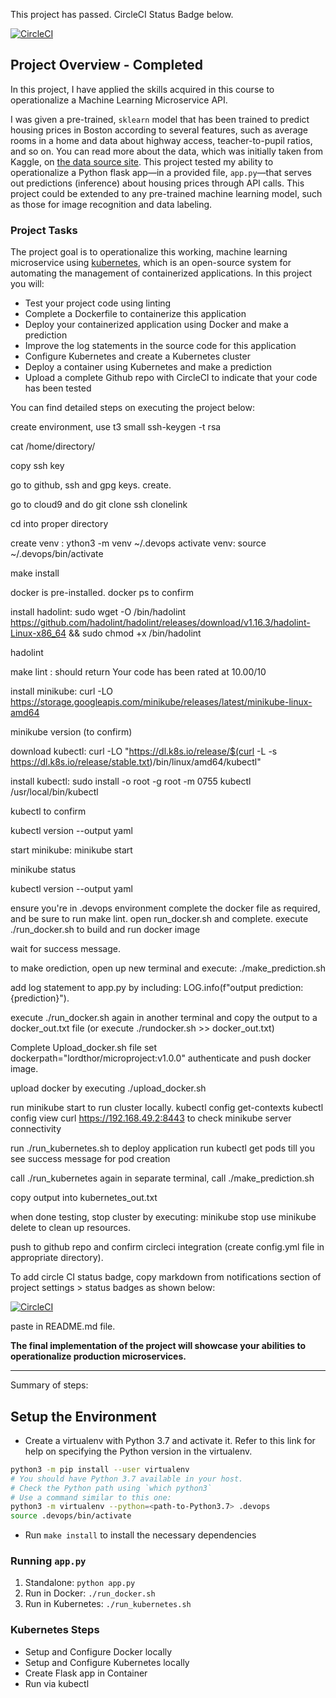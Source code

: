 This project has passed. CircleCI Status Badge below.

[![CircleCI](https://dl.circleci.com/status-badge/img/gh/oluwatola/project-ml-microservice-kubernetes/tree/main.svg?style=svg)](https://dl.circleci.com/status-badge/redirect/gh/oluwatola/project-ml-microservice-kubernetes/tree/main)

## Project Overview - Completed

In this project, I have applied the skills acquired in this course to operationalize a Machine Learning Microservice API. 

I was given a pre-trained, `sklearn` model that has been trained to predict housing prices in Boston according to several features, such as average rooms in a home and data about highway access, teacher-to-pupil ratios, and so on. You can read more about the data, which was initially taken from Kaggle, on [the data source site](https://www.kaggle.com/c/boston-housing). This project tested my ability to operationalize a Python flask app—in a provided file, `app.py`—that serves out predictions (inference) about housing prices through API calls. This project could be extended to any pre-trained machine learning model, such as those for image recognition and data labeling.

### Project Tasks

The project goal is to operationalize this working, machine learning microservice using [kubernetes](https://kubernetes.io/), which is an open-source system for automating the management of containerized applications. In this project you will:
* Test your project code using linting
* Complete a Dockerfile to containerize this application
* Deploy your containerized application using Docker and make a prediction
* Improve the log statements in the source code for this application
* Configure Kubernetes and create a Kubernetes cluster
* Deploy a container using Kubernetes and make a prediction
* Upload a complete Github repo with CircleCI to indicate that your code has been tested

You can find detailed steps on executing the project below:

create environment, use t3 small
ssh-keygen -t rsa

cat /home/directory/

copy ssh key

go to github, ssh and gpg keys. create.

go to cloud9 and do git clone ssh clonelink

cd into proper directory

create venv : ython3 -m venv ~/.devops
activate venv: source ~/.devops/bin/activate

make install

docker is pre-installed. docker ps to confirm

install hadolint:
sudo wget -O /bin/hadolint https://github.com/hadolint/hadolint/releases/download/v1.16.3/hadolint-Linux-x86_64 && sudo chmod +x /bin/hadolint

hadolint 

make lint : should return Your code has been rated at 10.00/10

install minikube: curl -LO https://storage.googleapis.com/minikube/releases/latest/minikube-linux-amd64

minikube version (to confirm)

download kubectl: curl -LO "https://dl.k8s.io/release/$(curl -L -s https://dl.k8s.io/release/stable.txt)/bin/linux/amd64/kubectl"

install kubectl: sudo install -o root -g root -m 0755 kubectl /usr/local/bin/kubectl

kubectl to confirm

kubectl version --output yaml

start minikube: minikube start

minikube status

kubectl version --output yaml

ensure you're in .devops environment
complete the docker file as required, and be sure to run make lint.
open run_docker.sh and complete.
execute ./run_docker.sh to build and run docker image

wait for success message.

to make orediction, open up new terminal and execute: ./make_prediction.sh

add log statement to app.py by including: LOG.info(f"output prediction: {prediction}").

execute ./run_docker.sh again in another terminal and copy the output to a docker_out.txt file (or execute ./rundocker.sh >> docker_out.txt)

Complete Upload_docker.sh file
set dockerpath="lordthor/microproject:v1.0.0"
authenticate and push docker image.

upload  docker by executing ./upload_docker.sh

run minikube start to run cluster locally.
kubectl config get-contexts
kubectl config view
curl https://192.168.49.2:8443 to check minikube server connectivity

run  ./run_kubernetes.sh to deploy application
run    kubectl get pods    till you see success message for pod creation

call ./run_kubernetes again
in separate terminal, call ./make_prediction.sh

copy output into kubernetes_out.txt

when done testing, stop cluster by executing: minikube stop
use   minikube delete   to clean up resources.

push to github repo and confirm circleci integration (create config.yml file in appropriate directory).

To add circle CI status badge, copy markdown from notifications section of project settings > status badges as shown below:

[![CircleCI](https://dl.circleci.com/status-badge/img/gh/oluwatola/project-ml-microservice-kubernetes/tree/main.svg?style=svg)](https://dl.circleci.com/status-badge/redirect/gh/oluwatola/project-ml-microservice-kubernetes/tree/main)

paste in README.md file.

**The final implementation of the project will showcase your abilities to operationalize production microservices.**

---

Summary of steps:
## Setup the Environment

* Create a virtualenv with Python 3.7 and activate it. Refer to this link for help on specifying the Python version in the virtualenv. 
```bash
python3 -m pip install --user virtualenv
# You should have Python 3.7 available in your host. 
# Check the Python path using `which python3`
# Use a command similar to this one:
python3 -m virtualenv --python=<path-to-Python3.7> .devops
source .devops/bin/activate
```
* Run `make install` to install the necessary dependencies

### Running `app.py`

1. Standalone:  `python app.py`
2. Run in Docker:  `./run_docker.sh`
3. Run in Kubernetes:  `./run_kubernetes.sh`

### Kubernetes Steps

* Setup and Configure Docker locally
* Setup and Configure Kubernetes locally
* Create Flask app in Container
* Run via kubectl
